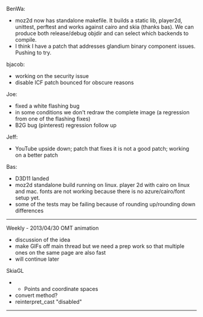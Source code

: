 BenWa:
* moz2d now has standalone makefile. It builds a static lib, player2d, unittest, perftest and works against cairo and skia (thanks bas). We can produce both release/debug objdir and can select which backends to compile.
* I think I have a patch that addresses glandium binary component issues. Pushing to try.

bjacob:
* working on the security issue
* disable ICF patch bounced for obscure reasons

Joe:
* fixed a white flashing bug
* in some conditions we don't redraw the complete image (a regression from one of the flashing fixes)
* B2G bug (pinterest) regression follow up

Jeff:
* YouTube upside down; patch that fixes it is not a good patch; working on a better patch

Bas:
* D3D11 landed
* moz2d standalone build running on linux. player 2d with cairo on linux and mac.  fonts are not working because there is no azure/cairo/font setup yet.
* some of the tests may be failing because of rounding up/rounding down differences

________________


Weekly - 2013/04/30
OMT animation
* discussion of the idea
* make GIFs off main thread but we need a prep work so that multiple ones on the same page are also fast
* will continue later

SkiaGL
* * Points and coordinate spaces
* convert method?
* reinterpret_cast "disabled"



________________


